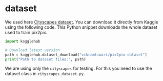 # dataset

We used here [Cityscapes dataset](https://www.cityscapes-dataset.com/).
You can download it directly from Kaggle using the following code.
This Python snippet downloads the whole dataset used to train pix2pix.

```python
import kagglehub

# Download latest version
path = kagglehub.dataset_download("vikramtiwari/pix2pix-dataset")
print("Path to dataset files:", path)
```

We are using only the `cityscapes` for testing. For this you need to use the dataset class in `cityscapes_dataset.py`.

